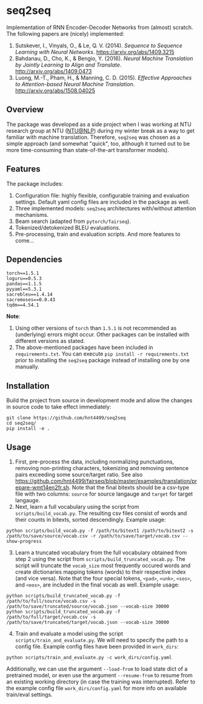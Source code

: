 # seq2seq
Implementation of RNN Encoder-Decoder Networks from (almost) scratch. The following papers are (nicely) implemented:
1. Sutskever, I., Vinyals, O., & Le, Q. V. (2014). *Sequence to Sequence Learning with Neural Networks*. https://arxiv.org/abs/1409.3215
2. Bahdanau, D., Cho, K., & Bengio, Y. (2016). *Neural Machine Translation by Jointly Learning to Align and Translate*. http://arxiv.org/abs/1409.0473
3. Luong, M.-T., Pham, H., & Manning, C. D. (2015). *Effective Approaches to Attention-based Neural Machine Translation*. http://arxiv.org/abs/1508.04025

## Overview
The package was developed as a side project when I was working at NTU research group at NTU ([NTU@NLP](https://ntunlpsg.github.io/)) during my winter break as a way to get familiar with machine translation.
Therefore, `seq2seq` was chosen as a simple approach (and somewhat "quick", too, although it turned out to be more time-consuming than state-of-the-art transformer models).

## Features
The package includes:
1. Configuration file: highly flexible, configurable training and evaluation settings. Default yaml config files are included in the package as well.
2. Three implemented models: `seq2seq` architectures with/without attention mechanisms.
3. Beam search (adapted from `pytorch/fairseq`).
4. Tokenized/detokenized BLEU evaluations.
5. Pre-processing, train and evaluation scripts.
And more features to come...

## Dependencies
```
torch==1.5.1
loguru==0.5.3
pandas==1.1.5
pyyaml==5.3.1
sacrebleu==1.4.14
sacremoses==0.0.43
tqdm==4.54.1
```

**Note**: 
1. Using other versions of `torch` than `1.5.1` is not recommended as (underlying) errors might occur. Other packages can be installed with different versions as stated.
2. The above-mentioned packages have been included in `requirements.txt`. You can execute `pip install -r requirements.txt` prior to installing the `seq2seq` package instead of installing one by one manually.

## Installation

Build the project from source in development mode and allow the changes in source code to take effect immediately:
```
git clone https://github.com/hnt4499/seq2seq
cd seq2seq/
pip install -e .
```

## Usage
1. First, pre-process the data, including normalizing punctuations, removing non-printing characters, tokenizing and removing sentence pairs exceeding some source/target ratio. See also https://github.com/hnt4499/fairseq/blob/master/examples/translation/prepare-wmt14en2fr.sh. Note that the final bitexts should be a csv-type file with two columns: `source` for source langauge and `target` for target langauge.
2. Next, learn a full vocabulary using the script from `scripts/build_vocab.py`. The resulting csv files consist of words and their counts in bitexts, sorted descendingly. Example usage:
```
python scripts/build_vocab.py -f /path/to/bitext1 /path/to/bitext2 -s /path/to/save/source/vocab.csv -r /path/to/save/target/vocab.csv --show-progress
```
3. Learn a truncated vocabulary from the full vocabulary obtained from step 2 using the script from `scripts/build_truncated_vocab.py`. The script will truncate the `vocab_size` most frequently occured words and create dictionaries mapping tokens (words) to their respective index (and vice versa). Note that the four special tokens, `<pad>`, `<unk>`, `<sos>`, and `<eos>`, are included in the final vocab as well. Example usage:
```
python scripts/build_truncated_vocab.py -f /path/to/full/source/vocab.csv -s /path/to/save/truncated/source/vocab.json --vocab-size 30000
python scripts/build_truncated_vocab.py -f /path/to/full/target/vocab.csv -s /path/to/save/truncated/target/vocab.json --vocab-size 30000
```
4. Train and evaluate a model using the script `scripts/train_and_evaluate.py`. We will need to specify the path to a config file. Example config files have been provided in `work_dirs`:
```
python scripts/train_and_evaluate.py -c work_dirs/config.yaml
```
Additionally, we can use the argument `--load-from` to load state dict of a pretrained model, or even use the argument `--resume-from` to resume from an existing working directory (in case the training was interrupted).
Refer to the example config file `work_dirs/config.yaml` for more info on available train/eval settings.
